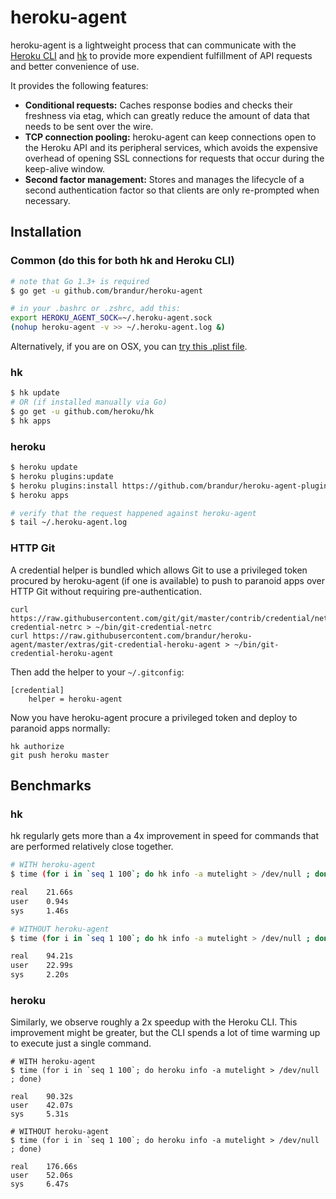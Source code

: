 # heroku-agent

heroku-agent is a lightweight process that can communicate with the [Heroku CLI](https://github.com/heroku/heroku) and [hk](https://github.com/heroku/hk) to provide more expendient fulfillment of API requests and better convenience of use.

It provides the following features:

* **Conditional requests:** Caches response bodies and checks their freshness via etag, which can greatly reduce the amount of data that needs to be sent over the wire.
* **TCP connection pooling:** heroku-agent can keep connections open to the Heroku API and its peripheral services, which avoids the expensive overhead of opening SSL connections for requests that occur during the keep-alive window.
* **Second factor management:** Stores and manages the lifecycle of a second authentication factor so that clients are only re-prompted when necessary.

## Installation

### Common (do this for both hk and Heroku CLI)

``` bash
# note that Go 1.3+ is required
$ go get -u github.com/brandur/heroku-agent

# in your .bashrc or .zshrc, add this:
export HEROKU_AGENT_SOCK=~/.heroku-agent.sock
(nohup heroku-agent -v >> ~/.heroku-agent.log &)
```

Alternatively, if you are on OSX, you can [try this .plist file](https://gist.github.com/dpiddy/9130e67ec24862706516).

### hk

``` bash
$ hk update
# OR (if installed manually via Go)
$ go get -u github.com/heroku/hk
$ hk apps
```

### heroku

``` bash
$ heroku update
$ heroku plugins:update
$ heroku plugins:install https://github.com/brandur/heroku-agent-plugin
$ heroku apps

# verify that the request happened against heroku-agent
$ tail ~/.heroku-agent.log
```

### HTTP Git

A credential helper is bundled which allows Git to use a privileged token procured by heroku-agent (if one is available) to push to paranoid apps over HTTP Git without requiring pre-authentication.

```
curl https://raw.githubusercontent.com/git/git/master/contrib/credential/netrc/git-credential-netrc > ~/bin/git-credential-netrc
curl https://raw.githubusercontent.com/brandur/heroku-agent/master/extras/git-credential-heroku-agent > ~/bin/git-credential-heroku-agent
```

Then add the helper to your `~/.gitconfig`:

```
[credential]
	helper = heroku-agent
```

Now you have heroku-agent procure a privileged token and deploy to paranoid apps normally:

```
hk authorize
git push heroku master
```

## Benchmarks

### hk

hk regularly gets more than a 4x improvement in speed for commands that are performed relatively close together.

``` bash
# WITH heroku-agent
$ time (for i in `seq 1 100`; do hk info -a mutelight > /dev/null ; done)

real    21.66s
user    0.94s
sys     1.46s

# WITHOUT heroku-agent
$ time (for i in `seq 1 100`; do hk info -a mutelight > /dev/null ; done)

real    94.21s
user    22.99s
sys     2.20s
```

### heroku

Similarly, we observe roughly a 2x speedup with the Heroku CLI. This improvement might be greater, but the CLI spends a lot of time warming up to execute just a single command.

```
# WITH heroku-agent
$ time (for i in `seq 1 100`; do heroku info -a mutelight > /dev/null ; done)

real    90.32s
user    42.07s
sys     5.31s

# WITHOUT heroku-agent
$ time (for i in `seq 1 100`; do heroku info -a mutelight > /dev/null ; done)

real    176.66s
user    52.06s
sys     6.47s
```
